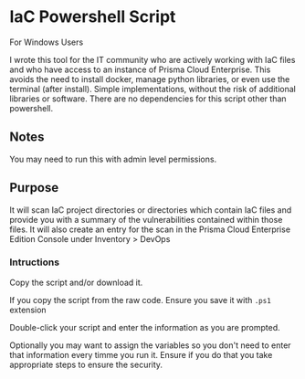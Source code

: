 # IaC Powershell Script

For Windows Users

I wrote this tool for the IT community who are actively working with IaC files and who have access to an instance of Prisma Cloud Enterprise. This avoids the need to install docker, manage python libraries, or even use the terminal (after install). Simple implementations, without the risk of additional libraries or software. There are no dependencies for this script other than powershell. 

## Notes

You may need to run this with admin level permissions. 

## Purpose

It will scan IaC project directories or directories which contain IaC files and provide you with a summary of the vulnerabilities contained within those files. It will also create an entry for the scan in the Prisma Cloud Enterprise Edition Console under Inventory > DevOps


### Intructions
Copy the script and/or download it. 

If you copy the script from the raw code. Ensure you save it with `.ps1` extension

Double-click your script and enter the information as you are prompted.  

Optionally you may want to assign the variables so you don't need to enter that information every timme you run it. Ensure if you do that you take appropriate steps to ensure the security. 


